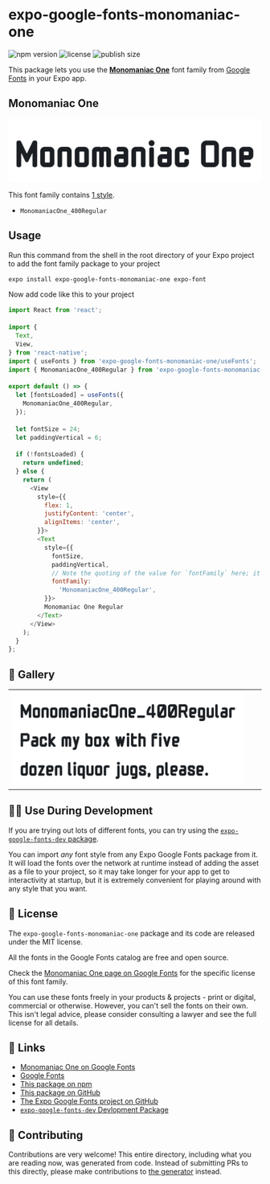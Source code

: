 # expo-google-fonts-monomaniac-one

![npm version](https://flat.badgen.net/npm/v/expo-google-fonts-monomaniac-one)
![license](https://flat.badgen.net/github/license/expo/google-fonts)
![publish size](https://flat.badgen.net/packagephobia/install/expo-google-fonts-monomaniac-one)

This package lets you use the [**Monomaniac One**](https://fonts.google.com/specimen/Monomaniac+One) font family from [Google Fonts](https://fonts.google.com/) in your Expo app.

## Monomaniac One

![Monomaniac One](./font-family.png)

This font family contains [1 style](#-gallery).

- `MonomaniacOne_400Regular`

## Usage

Run this command from the shell in the root directory of your Expo project to add the font family package to your project
```sh
expo install expo-google-fonts-monomaniac-one expo-font
```

Now add code like this to your project
```js
import React from 'react';

import {
  Text,
  View,
} from 'react-native';
import { useFonts } from 'expo-google-fonts-monomaniac-one/useFonts';
import { MonomaniacOne_400Regular } from 'expo-google-fonts-monomaniac-one/400Regular';

export default () => {
  let [fontsLoaded] = useFonts({
    MonomaniacOne_400Regular,
  });

  let fontSize = 24;
  let paddingVertical = 6;

  if (!fontsLoaded) {
    return undefined;
  } else {
    return (
      <View
        style={{
          flex: 1,
          justifyContent: 'center',
          alignItems: 'center',
        }}>
        <Text
          style={{
            fontSize,
            paddingVertical,
            // Note the quoting of the value for `fontFamily` here; it expects a string!
            fontFamily:
              'MonomaniacOne_400Regular',
          }}>
          Monomaniac One Regular
        </Text>
      </View>
    );
  }
};

```

## 🔡 Gallery


||||
|-|-|-|
|![MonomaniacOne_400Regular](.//400Regular/MonomaniacOne_400Regular.ttf.png)||||


## 👩‍💻 Use During Development

If you are trying out lots of different fonts, you can try using the [`expo-google-fonts-dev` package](https://github.com/freeboub/google-fonts/tree/master/font-packages/dev#readme).

You can import *any* font style from any Expo Google Fonts package from it. It will load the fonts
over the network at runtime instead of adding the asset as a file to your project, so it may take longer
for your app to get to interactivity at startup, but it is extremely convenient
for playing around with any style that you want.

## 📖 License

The `expo-google-fonts-monomaniac-one` package and its code are released under the MIT license.

All the fonts in the Google Fonts catalog are free and open source.

Check the [Monomaniac One page on Google Fonts](https://fonts.google.com/specimen/Monomaniac+One) for the specific license of this font family.

You can use these fonts freely in your products & projects - print or digital, commercial or otherwise. However, you can't sell the fonts on their own. This isn't legal advice, please consider consulting a lawyer and see the full license for all details.

## 🔗 Links

- [Monomaniac One on Google Fonts](https://fonts.google.com/specimen/Monomaniac+One)
- [Google Fonts](https://fonts.google.com/)
- [This package on npm](https://www.npmjs.com/package/expo-google-fonts-monomaniac-one)
- [This package on GitHub](https://github.com/freeboub/google-fonts/tree/master/font-packages/monomaniac-one)
- [The Expo Google Fonts project on GitHub](https://github.com/freeboub/google-fonts)
- [`expo-google-fonts-dev` Devlopment Package](https://github.com/freeboub/google-fonts/tree/master/font-packages/dev)

## 🤝 Contributing

Contributions are very welcome! This entire directory, including what you are reading now, was generated from code. Instead of submitting PRs to this directly, please make contributions to [the generator](https://github.com/freeboub/google-fonts/tree/master/packages/generator) instead.
